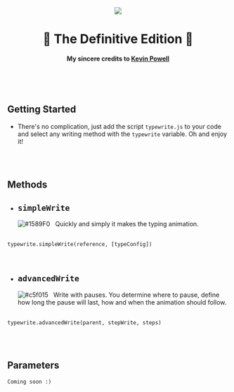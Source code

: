 <div align="center">
	<img src="https://cdn.discordapp.com/attachments/928682395346022420/935691736846581770/typewrite.gif">
	<h1 align="center">🎉 The Definitive Edition 🎉</h1>
	<p><b>My sincere credits to <a href="https://github.com/kevin-powell">Kevin Powell</a></b></p>
	<br>
	<br>
	<br>
</div>

## Getting Started

* There's no complication, just add the script `typewrite.js` to your code and select any writing method with the `typewrite` variable. Oh and enjoy it!

<br> <br>

## Methods
- ## `simpleWrite`
  ![#1589F0](https://via.placeholder.com/15/1589F0/000000?text=+) &nbsp; Quickly and simply it makes the typing animation.
 <br> <br>
 ```
 typewrite.simpleWrite(reference, [typeConfig])
 ```
 
 <br> 
 
- ## `advancedWrite`
  ![#c5f015](https://via.placeholder.com/15/c5f015/000000?text=+) &nbsp; Write with pauses. You determine where to pause, define how long the pause will last, how and when the animation should follow.
  <br> <br>
 ```
 typewrite.advancedWrite(parent, stepWrite, steps)
 ```
 
 <br> <br>
 
 
 ## Parameters
 	Coming soon :)
